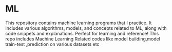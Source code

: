 # ML 
This repository contains machine learning programs that I practice.
It includes various algorithms, models, and concepts related to ML, along with code snippets and explanations.
Perfect for learning and reference!
This repo includes Machine Learning Related codes like model building,model train-test ,prediction on various datasets etc
